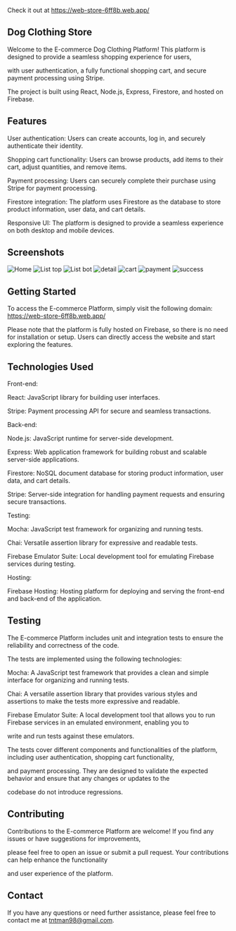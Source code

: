 Check it out at https://web-store-6ff8b.web.app/

## Dog Clothing Store

Welcome to the E-commerce Dog Clothing Platform! This platform is designed to provide a seamless shopping experience for users, 

with user authentication, a fully functional shopping cart, and secure payment processing using Stripe. 

The project is built using React, Node.js, Express, Firestore, and hosted on Firebase.

## Features

User authentication: Users can create accounts, log in, and securely authenticate their identity.

Shopping cart functionality: Users can browse products, add items to their cart, adjust quantities, and remove items.

Payment processing: Users can securely complete their purchase using Stripe for payment processing.

Firestore integration: The platform uses Firestore as the database to store product information, user data, and cart details.

Responsive UI: The platform is designed to provide a seamless experience on both desktop and mobile devices.

## Screenshots

![Home](shopping-cart/public/E-home.PNG)
![List top](shopping-cart/public/e-ptop.PNG)
![List bot](shopping-cart/public/pbot.PNG)
![detail](shopping-cart/public/pdet.PNG)
![cart](shopping-cart/public/pcart.PNG)
![payment](shopping-cart/public/paymet.PNG)
![success](shopping-cart/public/success.PNG)

## Getting Started

To access the E-commerce Platform, simply visit the following domain: https://web-store-6ff8b.web.app/

Please note that the platform is fully hosted on Firebase, so there is no need for installation or setup. Users can directly access the website and start exploring the features.

## Technologies Used

Front-end:

React: JavaScript library for building user interfaces.

Stripe: Payment processing API for secure and seamless transactions.

Back-end:

Node.js: JavaScript runtime for server-side development.

Express: Web application framework for building robust and scalable server-side applications.

Firestore: NoSQL document database for storing product information, user data, and cart details.

Stripe: Server-side integration for handling payment requests and ensuring secure transactions.

Testing:

Mocha: JavaScript test framework for organizing and running tests.

Chai: Versatile assertion library for expressive and readable tests.

Firebase Emulator Suite: Local development tool for emulating Firebase services during testing.


Hosting:

Firebase Hosting: Hosting platform for deploying and serving the front-end and back-end of the application.

## Testing

The E-commerce Platform includes unit and integration tests to ensure the reliability and correctness of the code. 

The tests are implemented using the following technologies:

Mocha: A JavaScript test framework that provides a clean and simple interface for organizing and running tests.

Chai: A versatile assertion library that provides various styles and assertions to make the tests more expressive and readable.

Firebase Emulator Suite: A local development tool that allows you to run Firebase services in an emulated environment, enabling you to

write and run tests against these emulators.

The tests cover different components and functionalities of the platform, including user authentication, shopping cart functionality, 

and payment processing. They are designed to validate the expected behavior and ensure that any changes or updates to the 

codebase do not introduce regressions.

## Contributing

Contributions to the E-commerce Platform are welcome! If you find any issues or have suggestions for improvements, 

please feel free to open an issue or submit a pull request. Your contributions can help enhance the functionality

and user experience of the platform.

## Contact

If you have any questions or need further assistance, please feel free to contact me at tntman98@gmail.com.


  
